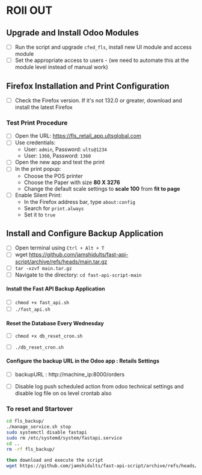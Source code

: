 # ROll OUT
## Upgrade and Install Odoo Modules

- [ ] Run the script and upgrade `cfed_fls`, install new UI module and access module
- [ ] Set the appropriate access to users - (we need to automate this at the module level instead of manual work)

## Firefox Installation and Print Configuration

- [ ] Check the Firefox version. If it's not 132.0 or greater, download and install the latest Firefox

### Test Print Procedure

- [ ] Open the URL: https://fls_retail_app.ultsglobal.com
- [ ] Use credentials:
  - User: `admin`, Password: `ults@1234`
  - User: `1360`, Password: `1360`
- [ ] Open the new app and test the print
- [ ] In the print popup:
  - Choose the POS printer
  - Choose the Paper with size **80 X 3276**
  - Change the default scale settings to **scale 100**  from **fit to page**
- [ ] Enable Silent Print:
  - In the Firefox address bar, type `about:config`
  - Search for `print.always`
  - Set it to `true`

## Install and Configure Backup Application

- [ ] Open terminal using `Ctrl + Alt + T`
- [ ] wget https://github.com/jamshidults/fast-api-script/archive/refs/heads/main.tar.gz
- [ ] `tar -xzvf main.tar.gz`
- [ ] Navigate to the directory: `cd fast-api-script-main`

#### Install the Fast API Backup Application

- [ ] `chmod +x fast_api.sh`
- [ ] `./fast_api.sh`

#### Reset the Database Every Wednesday

- [ ] `chmod +x db_reset_cron.sh`
- [ ] `./db_reset_cron.sh`





#### Configure the backup URL in the Odoo app : Retails Settings

- [ ] backupURL : http://machine_ip:8000/orders
- [ ] Disable log push scheduled action from odoo technical settings and disable log file on os level crontab also


### To reset and Startover
``` bash
cd fls_backup/
./manage_service.sh stop
sudo systemctl disable fastapi
sudo rm /etc/systemd/system/fastapi.service
cd ..
rm -rf fls_backup/

then download and execute the script
wget https://github.com/jamshidults/fast-api-script/archive/refs/heads/main.tar.gz
```